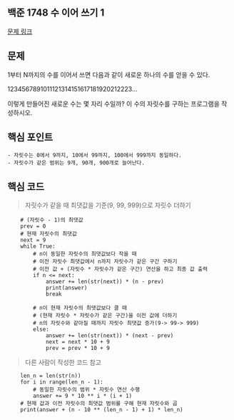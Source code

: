 ## 백준 1748 수 이어 쓰기 1
[문제 링크](https://www.acmicpc.net/problem/1748)

## 문제
1부터 N까지의 수를 이어서 쓰면 다음과 같이 새로운 하나의 수를 얻을 수 있다.

1234567891011121314151617181920212223...

이렇게 만들어진 새로운 수는 몇 자리 수일까? 이 수의 자릿수를 구하는 프로그램을 작성하시오.

## 핵심 포인트
```
- 자릿수는 0에서 9까지, 10에서 99까지, 100에서 999까지 동일하다.
- 자릿수가 같은 범위는 9개, 90개, 900개로 늘어난다. 
```

## 핵심 코드
> 자릿수가 같을 때 최댓값을 기준(9, 99, 999)으로 자릿수 더하기
```
    # (자릿수 - 1)의 최댓값
    prev = 0
    # 현재 자릿수의 최댓값
    next = 9
    while True:
        # n이 동일한 자릿수의 최댓값보다 작을 때
        # 이전 자릿수 최댓값에서 n까지 자릿수가 같은 구간 구하기
        # 이전 값 + (자릿수 * 자릿수가 같은 구간) 연산을 하고 최종 값 출력
        if n <= next:
            answer += len(str(next)) * (n - prev)
            print(answer)
            break

        # n이 현재 자릿수의 최댓값보다 클 때
        # (현재 자릿수 * 자릿수가 같은 구간)을 이전 값에 더하기
        # n의 자릿수와 같아질 때까지 자릿수 최댓값 증가(9-> 99-> 999)
        else:
            answer += len(str(next)) * (next - prev)
            next = next * 10 + 9
            prev = prev * 10 + 9

```
> 다른 사람이 작성한 코드 참고
```
    len_n = len(str(n))
    for i in range(len_n - 1):
        # 동일한 자릿수의 범위 * 자릿수 연산 수행
        answer += 9 * 10 ** i * (i + 1)
    # 현재 값과 이전 자릿수의 최댓값 범위를 구해 현재 자릿수와 곱
    print(answer + (n - 10 ** (len_n - 1) + 1) * len_n)
```
